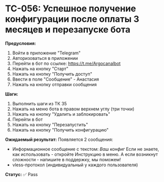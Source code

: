 # TC-056: Успешное получение конфигурации после оплаты 3 месяцев и перезапуске бота


**Предусловия:**
1. Войти в приложение "Telegram"
2. Авторизоваться в приложении
3. Перейти в бот по ссылке: https://t.me/Argocanalbot
4. Нажать на кнопку "Старт"
5. Нажать на кнопку "Получить доступ"
6. Ввести в поле "Сообщение" - Анастасия
7. Нажать на кнопку отправки сообщения

**Шаги:**
1. Выполнить шаги из ТК 35
2. Нажать на меню бота в правом верхнем углу (три точки)
3. Нажать на кнопку "Удалить и заблокировать"
4. Перейти в бот
5. Нажать на кнопку "Перезапустить"
2. Нажать на кнопку "Получить конфигурацию"

**Ожидаемый результат:**
Появляется 2 сообщения:
- Информационное сообщение с текстом: *Ваш конфиг*
Если не знаете, как использовать - откройте Инструкцию в меню.
А если возникнут сложности - напишите в поддержку, мы поможем!
- vless-протокол (индивидуальный у каждого пользователя)

**Статус:** ✅ Pass
